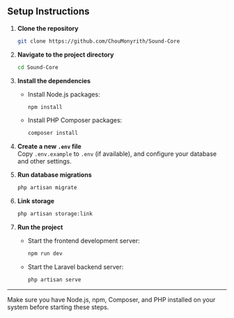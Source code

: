 ## Setup Instructions

1. **Clone the repository**
   ```bash
   git clone https://github.com/ChouMonyrith/Sound-Core
   ```

2. **Navigate to the project directory**
   ```bash
   cd Sound-Core
   ```

3. **Install the dependencies**
   - Install Node.js packages:
     ```bash
     npm install
     ```
   - Install PHP Composer packages:
     ```bash
     composer install
     ```

4. **Create a new `.env` file**  
   Copy `.env.example` to `.env` (if available), and configure your database and other settings.

5. **Run database migrations**
   ```bash
   php artisan migrate
   ```

6. **Link storage**
   ```bash
   php artisan storage:link
   ```

7. **Run the project**
   - Start the frontend development server:
     ```bash
     npm run dev
     ```
   - Start the Laravel backend server:
     ```bash
     php artisan serve
     ```

---

Make sure you have Node.js, npm, Composer, and PHP installed on your system before starting these steps.
